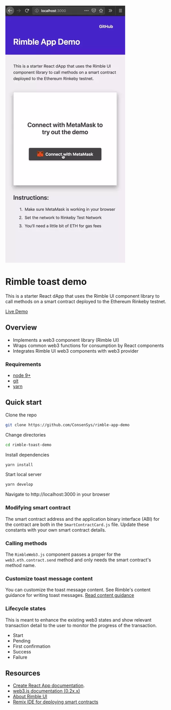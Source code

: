 ![Rimble Toast Demo](./_assets/rimble-demo.webp)

# Rimble toast demo

This is a starter React dApp that uses the Rimble UI component library to call methods on a smart contract deployed to the Ethereum Rinkeby testnet.

[Live Demo](https://consensys.github.io/rimble-app-demo/)

## Overview

- Implements a web3 component library (Rimble UI)
- Wraps common web3 functions for consumption by React components
- Integrates Rimble UI web3 components with web3 provider

### Requirements

- [node 9+](https://nodejs.org/en/)
- [git](https://git-scm.com/downloads)
- [yarn](https://yarnpkg.com/en/docs/install)

## Quick start

Clone the repo

```bash
git clone https://github.com/ConsenSys/rimble-app-demo
```

Change directories

```bash
cd rimble-toast-demo
```

Install dependencies

```bash
yarn install
```

Start local server

```bash
yarn develop
```

Navigate to http://localhost:3000 in your browser

### Modifying smart contract

The smart contract address and the application binary interface (ABI) for the contract are both in the `SmartContractCard.js` file. Update these constants with your own smart contract details.

### Calling methods

The `RimbleWeb3.js` component passes a proper for the `web3.eth.contract.send` method and only needs the smart contract's method name.

### Customize toast message content

You can customize the toast message content. See Rimble's content guidance for writing toast messages.
[Read content guidance](https://consensys.github.io/rimble-ui/?selectedKind=ToastMessage&selectedStory=ToastMessage&full=0&addons=1&stories=1&panelRight=0&addonPanel=storybook%2Factions%2Factions-panel)

### Lifecycle states

This is meant to enhance the existing web3 states and show relevant transaction detail to the user to monitor the progress of the transaction.

- Start
- Pending
- First confirmation
- Success
- Failure

## Resources

- [Create React App documentation](https://facebook.github.io/create-react-app/docs/getting-started).
- [web3.js documentation (0.2x.x)](https://github.com/ethereum/wiki/wiki/JavaScript-API)
- [About Rimble UI](https://rimble.consensys.design/)
- [Remix IDE for deploying smart contracts](https://remix.ethereum.org/)
